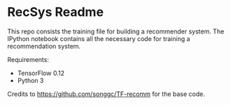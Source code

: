 # RecSys Readme

This repo consists the training file for building a recommender system.
The IPython notebook contains all the necessary code for training a recommendation system.

Requirements:
 - TensorFlow 0.12
 - Python 3

Credits to https://github.com/songgc/TF-recomm for the base code.
